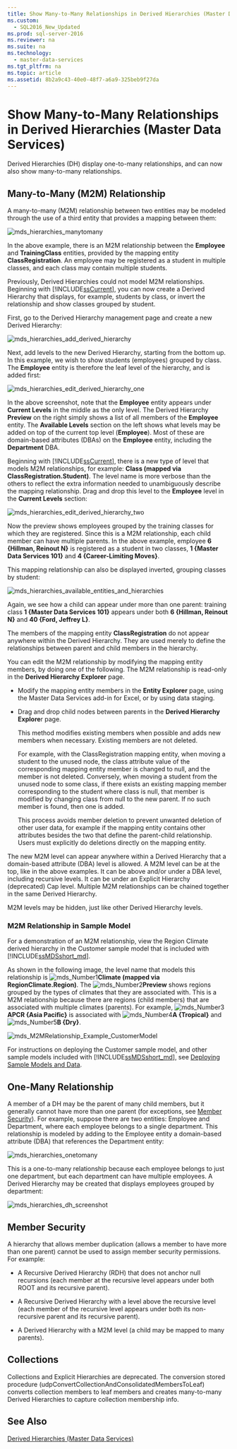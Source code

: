 ```yaml
---
title: Show Many-to-Many Relationships in Derived Hierarchies (Master Data Services)
ms.custom: 
  - SQL2016_New_Updated
ms.prod: sql-server-2016
ms.reviewer: na
ms.suite: na
ms.technology: 
  - master-data-services
ms.tgt_pltfrm: na
ms.topic: article
ms.assetid: 8b2a9c43-40e0-48f7-a6a9-325beb9f27da
---
```

# Show Many-to-Many Relationships in Derived Hierarchies (Master Data Services)
  Derived Hierarchies \(DH\) display one\-to\-many relationships, and can now also show many\-to\-many relationships.  
  
## Many\-to\-Many \(M2M\) Relationship  
 A many\-to\-many \(M2M\) relationship between two entities may be modeled through the use of a third entity that provides a mapping between them:  
  
 ![mds_hierarchies_manytomany](../../Images\Image\ImageNotContaina/mds_hierarchies_manytomany.png "mds_hierarchies_manytomany")  
  
 In the above example, there is an M2M relationship between the **Employee** and **TrainingClass** entities, provided by the mapping entity **ClassRegistration**. An employee may be registered as a student in multiple classes, and each class may contain multiple students.  
  
 Previously, Derived Hierarchies could not model M2M relationships. Beginning with [!INCLUDE[ssCurrent](../../Token\Other/ssCurrent_md.md)], you can now create a Derived Hierarchy that displays, for example, students by class, or invert the relationship and show classes grouped by student.  
  
 First, go to the Derived Hierarchy management page and create a new Derived Hierarchy:  
  
 ![mds_hierarchies_add_derived_hierarchy](../../Images\Image\ImageNotContaina/mds_hierarchies_add_derived_hierarchy.png "mds_hierarchies_add_derived_hierarchy")  
  
 Next, add levels to the new Derived Hierarchy, starting from the bottom up. In this example, we wish to show students \(employees\) grouped by class. The **Employee** entity is therefore the leaf level of the hierarchy, and is added first:  
  
 ![mds_hierarchies_edit_derived_hierarchy_one](../../Images\Image\ImageNotContaina/mds_hierarchies_edit_derived_hierarchy_one.PNG "mds_hierarchies_edit_derived_hierarchy_one")  
  
 In the above screenshot, note that the **Employee** entity appears under **Current Levels** in the middle as the only level. The Derived Hierarchy **Preview** on the right simply shows a list of all members of the **Employee** entity. The **Available Levels** section on the left shows what levels may be added on top of the current top level \(**Employee**\). Most of these are domain\-based attributes \(DBAs\) on the **Employee** entity, including the **Department** DBA.  
  
 Beginning with [!INCLUDE[ssCurrent](../../Token\Other/ssCurrent_md.md)], there is a new type of level that models M2M relationships, for example: **Class \(mapped via ClassRegistration.Student\)**. The level name is more verbose than the others to reflect the extra information needed to unambiguously describe the mapping relationship. Drag and drop this level to the **Employee** level in the **Current Levels** section:  
  
 ![mds_hierarchies_edit_derived_hierarchy_two](../../Images\Image\ImageNotContaina/mds_hierarchies_edit_derived_hierarchy_two.PNG "mds_hierarchies_edit_derived_hierarchy_two")  
  
 Now the preview shows employees grouped by the training classes for which they are registered. Since this is a M2M relationship, each child member can have multiple parents. In the above example, employee **6 {Hillman, Reinout N}** is registered as a student in two classes, **1 {Master Data Services 101}** and **4 {Career\-Limiting Moves}**.  
  
 This mapping relationship can also be displayed inverted, grouping classes by student:  
  
 ![mds_hierarchies_available_entities_and_hierarchies](../../Images\Image\ImageNotContaina/mds_hierarchies_available_entities_and_hierarchies.PNG "mds_hierarchies_available_entities_and_hierarchies")  
  
 Again, we see how a child can appear under more than one parent: training class **1 {Master Data Services 101}** appears under both **6 {Hillman, Reinout N}** and **40 {Ford, Jeffrey L}**.  
  
 The members of the mapping entity **ClassRegistration** do not appear anywhere within the Derived Hierarchy. They are used merely to define the relationships between parent and child members in the hierarchy.  
  
 You can edit the M2M relationship by modifying the mapping entity members, by doing one of the following. The M2M relationship is read\-only in the **Derived Hierarchy Explorer** page.  
  
-   Modify the mapping entity members in the **Entity Explorer** page, using the Master Data Services add\-in for Excel, or by using data staging.  
  
-   Drag and drop child nodes between parents in the **Derived Hierarchy Explore**r page.  
  
     This method modifies  existing members when possible and adds new members when necessary. Existing members are not deleted.  
  
     For example, with the ClassRegistration mapping entity, when moving a student to the unused node, the class attribute value of the corresponding mapping entity member is changed to null, and the member is not deleted. Conversely, when moving a student from the unused node to some class, if there exists an existing mapping member corresponding to the student where class is null, that member is modified by changing class from null to the new parent. If no such member is found, then one is added.  
  
     This process avoids member deletion to prevent unwanted deletion of other user data, for example if the mapping entity contains other attributes besides the two that define the parent\-child relationship. Users must explicitly do deletions directly on the mapping entity.  
  
 The new M2M level can appear anywhere within a Derived Hierarchy that a domain\-based attribute \(DBA\) level is allowed. A M2M level can be at the top, like in the above examples. It can be above and\/or under a DBA level, including recursive levels. It can be under an Explicit Hierarchy \(deprecated\) Cap level. Multiple M2M relationships can be chained together in the same Derived Hierarchy.  
  
 M2M levels may be hidden, just like other Derived Hierarchy levels.  
   
### <a name="M2MSample"></a> M2M Relationship in Sample Model  
For a demonstration of an M2M relationship, view the Region Climate derived hierarchy in the Customer sample model that is included with [!INCLUDE[ssMDSshort_md](../../Token\Other/ssMDSshort_md.md)].   
  
As shown in the following image, the level name that models this relationship is ![mds_Number1](../../Images\Image\ImageNotContaina/mds_Number1.png)**Climate (mapped via RegionClimate.Region)**. The ![mds_Number2](../../Images\Image\ImageNotContaina/mds_Number2.png)**Preview** shows regions grouped by the types of climates that they are associated with. This is a M2M relationship because there are regions (child members) that are associated with multiple climates (parents). For example, ![mds_Number3](../../Images\Image\ImageNotContaina/mds_Number3.png)**APCR {Asia Pacific}** is associated with ![mds_Number4](../../Images\Image\ImageNotContaina/mds_Number4.png)**A {Tropical}** and ![mds_Number5](../../Images\Image\ImageNotContaina/mds_Number5.png)**B {Dry}**.  
  
![mds_M2MRelationship_Example_CustomerModel](../../Images\Image\ImageNotContaina/mds_M2MRelationship_Example_CustomerModel.png)  
  
For instructions on deploying the Customer sample model, and other sample models included with [!INCLUDE[ssMDSshort_md](../../Token\Other/ssMDSshort_md.md)], see [Deploying Sample Models and Data](Master%20Data%20Services.md\#deploySample).   
  
## One\-Many Relationship  
 A member of a DH may be the parent of many child members, but it generally cannot have more than one parent \(for exceptions, see [Member Security](#bkmk_member_security)\). For example, suppose there are two entities: Employee and Department, where each employee belongs to a single department. This relationship is modeled by adding to the Employee entity a domain\-based attribute \(DBA\) that references the Department entity:  
  
 ![mds_hierarchies_onetomany](../../Images\Image\ImageNotContaina/mds_hierarchies_onetomany.png "mds_hierarchies_onetomany")  
  
 This is a one\-to\-many relationship because each employee belongs to just one department, but each department can have multiple employees. A Derived Hierarchy may be created that displays employees grouped by department:  
  
 ![mds_hierarchies_dh_screenshot](../../Images\Image\ImageNotContaina/mds_hierarchies_dh_screenshot.png "mds_hierarchies_dh_screenshot")  
  
##  <a name="bkmk_member_security"></a> Member Security  
 A hierarchy that allows member duplication \(allows a member to have more than one parent\) cannot be used to assign member security permissions. For example:  
  
-   A Recursive Derived Hierarchy \(RDH\) that does not anchor null recursions \(each member at the recursive level appears under both ROOT and its recursive parent\).  
  
-   A Recursive Derived Hierarchy with a level above the recursive level \(each member of the recursive level appears under both its non\-recursive parent and its recursive parent\).  
  
-   A Derived Hierarchy with a M2M level \(a child may be mapped to many parents\).  
  
## Collections  
 Collections and Explicit Hierarchies are deprecated. The conversion stored procedure \(udpConvertCollectionAndConsolidatedMembersToLeaf\) converts collection members to leaf members and creates many\-to\-many Derived Hierarchies to capture collection membership info.  
  
## See Also  
 [Derived Hierarchies &#40;Master Data Services&#41;](../Topic/Derived%20Hierarchies%20\(Master%20Data%20Services\).md)  
  
  